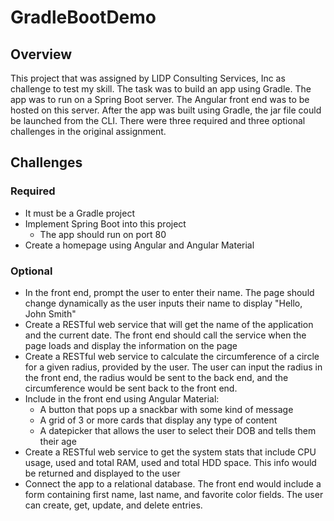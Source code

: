 # GradleBootDemo

## Overview
This project that was assigned by LIDP Consulting Services, Inc as challenge to test my skill. The task was to build an app using Gradle. The app was to run on a Spring Boot server. The Angular front end was to be hosted on this server. After the app was built using Gradle, the jar file could be launched from the CLI. There were three required and three optional challenges in the original assignment. 
## Challenges
### Required
* It must be a Gradle project
* Implement Spring Boot into this project
    * The app should run on port 80
* Create a homepage using Angular and Angular Material
### Optional
* In the front end, prompt the user to enter their name. The page should change dynamically as the user inputs their name to display "Hello, John Smith"
* Create a RESTful web service that will get the name of the application and the current date. The front end should call the service when the page loads and display the information on the page
* Create a RESTful web service to calculate the circumference of a circle for a given radius, provided by the user. The user can input the radius in the front end, the radius would be sent to the back end, and the circumference would be sent back to the front end.
* Include in the front end using Angular Material:
    * A button that pops up a snackbar with some kind of message
    * A grid of 3 or more cards that display any type of content
    * A datepicker that allows the user to select their DOB and tells them their age
* Create a RESTful web service to get the system stats that include CPU usage, used and total RAM, used and total HDD space. This info would be returned and displayed to the user
* Connect the app to a relational database. The front end would include a form containing first name, last name, and favorite color fields. The user can create, get, update, and delete entries.